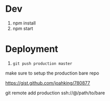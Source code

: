 # Dev

1. npm install
2. npm start

# Deployment

1. `git push production master`

make sure to setup the production bare repo

https://gist.github.com/joahking/780877

git remote add production ssh://<user>@<ip>/path/to/bare